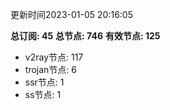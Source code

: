 更新时间2023-01-05 20:16:05

**总订阅: 45**
**总节点: 746**
**有效节点: 125**
- v2ray节点: 117
- trojan节点: 6
- ssr节点: 1
- ss节点: 1
